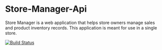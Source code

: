 # Store-Manager-Api
Store Manager is a web application that helps store owners manage sales and product inventory records. This application is meant for use in a single store.


[![Build Status](https://travis-ci.org/kelraf/Store-Manager-Api.svg?branch=bg-fixed-folder-structure-161419242)](https://travis-ci.org/kelraf/Store-Manager-Api)
